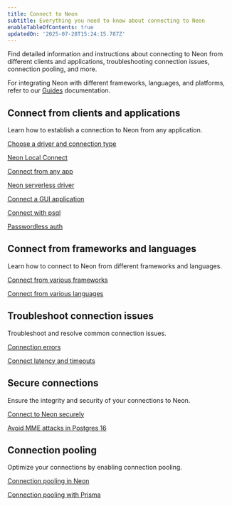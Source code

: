 ```yaml
---
title: Connect to Neon
subtitle: Everything you need to know about connecting to Neon
enableTableOfContents: true
updatedOn: '2025-07-28T15:24:15.787Z'
---
```


Find detailed information and instructions about connecting to Neon from different clients and applications, troubleshooting connection issues, connection pooling, and more.

For integrating Neon with different frameworks, languages, and platforms, refer to our [Guides](/docs/guides/guides-intro) documentation.

## Connect from clients and applications

Learn how to establish a connection to Neon from any application.

<DetailIconCards>

<a href="/docs/connect/choose-connection" description="How to select the right driver and connection type for your application" icon="network">Choose a driver and connection type</a>

<a href="/docs/local/neon-local-connect" description="Connect to any Neon branch using a localhost connection string in VS Code, Cursor, or Windsurf" icon="code">Neon Local Connect</a>

<a href="/docs/connect/connect-from-any-app" description="Learn about connection strings and how to connect to Neon from any application" icon="gamepad">Connect from any app</a>

<a href="/docs/serverless/serverless-driver" description="Connect to Neon from serverless environments over HTTP or WebSockets" icon="audio-jack">Neon serverless driver</a>

<a href="/docs/connect/connect-postgres-gui" description="Learn how to connect to a Neon database from a GUI application" icon="gui">Connect a GUI application</a>

<a href="/docs/connect/query-with-psql-editor" description="Connect with psql, the native command-line client for Postgres" icon="cli">Connect with psql</a>

<a href="/docs/connect/passwordless-connect" description="Connect without a password using Neon's psql passwordless auth feature" icon="unlock">Passwordless auth</a>

</DetailIconCards>

## Connect from frameworks and languages

Learn how to connect to Neon from different frameworks and languages.

<DetailIconCards>

<a href="/docs/get-started-with-neon/frameworks" description="Find detailed instructions for connecting to Neon from frameworks" icon="gamepad">Connect from various frameworks</a>

<a href="/docs/get-started-with-neon/languages" description="Find detailed instructions for connecting to Neon from languages" icon="gui">Connect from various languages</a>

</DetailIconCards>

## Troubleshoot connection issues

Troubleshoot and resolve common connection issues.

<DetailIconCards>

<a href="/docs/connect/connection-errors" description="Learn how to resolve commonly-encountered connection errors" icon="warning">Connection errors</a>

<a href="/docs/connect/connection-latency" description="Learn about strategies for managing connection latency and timeouts" icon="stopwatch">Connect latency and timeouts</a>

</DetailIconCards>

## Secure connections

Ensure the integrity and security of your connections to Neon.

<DetailIconCards>

<a href="/docs/connect/connect-securely" description="Learn how to connect to Neon securely using SSL/TLS encrypted connections" icon="privacy">Connect to Neon securely</a>

<a href="/blog/avoid-mitm-attacks-with-psql-postgres-16" description="Learn how the psql client in Postgres 16 makes it simple to connect securely" icon="lock-landscape">Avoid MME attacks in Postgres 16</a>

</DetailIconCards>

## Connection pooling

Optimize your connections by enabling connection pooling.

<DetailIconCards>

<a href="/docs/connect/connection-pooling" description="Learn how to enable connection pooling to support up to 10,000 concurrent connections" icon="network">Connection pooling in Neon</a>

<a href="/docs/guides/prisma#connect-from-serverless-functions" description="Learn about connecting from Prisma to Neon from serverless functions" icon="prisma">Connection pooling with Prisma</a>

</DetailIconCards>
